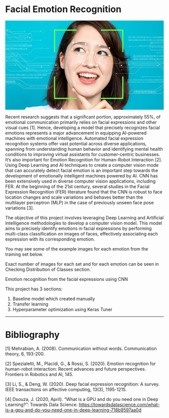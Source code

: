 # Facial Emotion Recognition

<img src='Images/fer-title.jpeg' align='center' alt='Facial Emotion Recognition'></img>

Recent research suggests that a significant portion, approximately 55%, of emotional communication primarily relies on facial expressions and other visual cues [1]. Hence, developing a model that precisely recognizes facial emotions represents a major advancement in equipping AI-powered machines with emotional intelligence. Automated facial expression recognition systems offer vast potential across diverse applications, spanning from understanding human behavior and identifying mental health conditions to improving virtual assistants for customer-centric businesses. It’s also important for Emotion Recognition for Human-Robot Interaction [2]. Using Deep Learning and AI techniques to create a computer vision mode that can accurately detect facial emotion is an important step towards the development of emotionally intelligent machines powered by AI. CNN has been extensively used in diverse computer vision applications, including FER. At the beginning of the 21st century, several studies in the Facial Expression Recognition (FER) literature found that the CNN is robust to face location changes and scale variations and behaves better than the multilayer perceptron (MLP) in the case of previously unseen face pose variations [3].

The objective of this project involves leveraging Deep Learning and Artificial Intelligence methodologies to develop a computer vision model. This model aims to precisely identify emotions in facial expressions by performing multi-class classification on images of faces, effectively associating each expression with its corresponding emotion.

You may see some of the example images for each emotion from the training set below. 

Exact number of images for each set and for each emotion can be seen in Checking Distribution of Classes section.`

Emotion recognition from the facial expressions using CNN

This project has 3 sections:
1. Baseline model which created manually
2. Transfer learning
3. Hyperparameter optimization using Keras Tuner

---
# Bibliography

[1] Mehrabian, A. (2008). Communication without words. Communication theory, 6, 193-200.

[2] Spezialetti, M., Placidi, G., & Rossi, S. (2020). Emotion recognition for human-robot interaction: Recent advances and future perspectives. Frontiers in Robotics and AI, 145.

[3] Li, S., & Deng, W. (2020). Deep facial expression recognition: A survey. IEEE transactions on affective computing, 13(3), 1195-1215.

[4] Dsouza, J. (2020, April). “What is a GPU and do you need one in Deep Learning?”: Towards Data Science. https://towardsdatascience.com/what-is-a-gpu-and-do-you-need-one-in-deep-learning-718b9597aa0d
